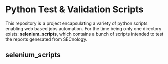 # Python Test & Validation Scripts

This repository is a project encapsulating a variety of python scripts enabling web based jobs automation.
For the time being only one directory exists: **selenium_scripts**, which contains a bunch of scripts intended to test the reports generated from SECnology.

## selenium_scripts